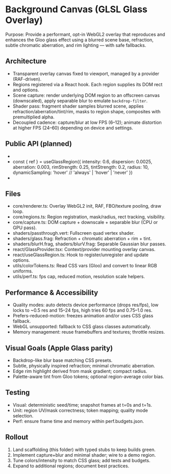 # Background Canvas (GLSL Glass Overlay)

Purpose: Provide a performant, opt-in WebGL2 overlay that reproduces and enhances the Gloo glass effect using a blurred scene base, refraction, subtle chromatic aberration, and rim lighting — with safe fallbacks.

## Architecture
- Transparent overlay canvas fixed to viewport, managed by a provider (RAF-driven).
- Regions registered via a React hook. Each region supplies its DOM rect and options.
- Scene capture: render underlying DOM region to an offscreen canvas (downscaled), apply separable blur to emulate `backdrop-filter`.
- Shader pass: fragment shader samples blurred scene, applies refraction/aberration/tint/rim, masks to region shape, composites with premultiplied alpha.
- Decoupled cadence: capture/blur at low FPS (6–12); animate distortion at higher FPS (24–60) depending on device and settings.

## Public API (planned)
- <GlassProvider quality="auto" fpsCap={60} preferredMode="glsl|css|auto" />
- const { ref } = useGlassRegion({
  intensity: 0.6,
  dispersion: 0.0025,
  aberration: 0.003,
  rimStrength: 0.25,
  tintStrength: 0.2,
  radius: 10,
  dynamicSampling: 'hover' // 'always' | 'hover' | 'never'
})
- <div ref={ref} data-glass>

## Files
- core/renderer.ts: Overlay WebGL2 init, RAF, FBO/texture pooling, draw loop.
- core/regions.ts: Region registration, mask/radius, rect tracking, visibility.
- core/capture.ts: DOM capture + downscale + separable blur (CPU or GPU pass).
- shaders/passthrough.vert: Fullscreen quad vertex shader.
- shaders/glass.frag: Refraction + chromatic aberration + rim + tint.
- shaders/blurH.frag, shaders/blurV.frag: Separable Gaussian blur passes.
- react/GlassProvider.tsx: Context/provider mounting overlay canvas.
- react/useGlassRegion.ts: Hook to register/unregister and update options.
- utils/colorTokens.ts: Read CSS vars (Gloo) and convert to linear RGB uniforms.
- utils/perf.ts: fps cap, reduced motion, resolution scale helpers.

## Performance & Accessibility
- Quality modes: auto detects device performance (drops res/fps), low locks to ~0.5 res and 15–24 fps, high tries 60 fps and 0.75–1.0 res.
- Prefers-reduced-motion: freezes animation and/or uses CSS glass fallback.
- WebGL unsupported: fallback to CSS glass classes automatically.
- Memory management: reuse framebuffers and textures; throttle resizes.

## Visual Goals (Apple Glass parity)
- Backdrop-like blur base matching CSS presets.
- Subtle, physically inspired refraction; minimal chromatic aberration.
- Edge rim highlight derived from mask gradient; compact radius.
- Palette-aware tint from Gloo tokens; optional region-average color bias.

## Testing
- Visual: deterministic seed/time; snapshot frames at t=0s and t=1s.
- Unit: region UV/mask correctness; token mapping; quality mode selection.
- Perf: ensure frame time and memory within perf.budgets.json.

## Rollout
1) Land scaffolding (this folder) with typed stubs to keep builds green.
2) Implement capture+blur and minimal shader; wire to a demo region.
3) Tune colors/intensity to match CSS glass; add tests and budgets.
4) Expand to additional regions; document best practices.
